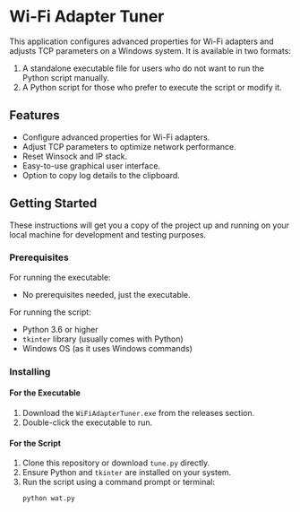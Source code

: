 # Wi-Fi Adapter Tuner

This application configures advanced properties for Wi-Fi adapters and adjusts TCP parameters on a Windows system. It is available in two formats:
1. A standalone executable file for users who do not want to run the Python script manually.
2. A Python script for those who prefer to execute the script or modify it.

## Features

- Configure advanced properties for Wi-Fi adapters.
- Adjust TCP parameters to optimize network performance.
- Reset Winsock and IP stack.
- Easy-to-use graphical user interface.
- Option to copy log details to the clipboard.

## Getting Started

These instructions will get you a copy of the project up and running on your local machine for development and testing purposes.

### Prerequisites

For running the executable:
- No prerequisites needed, just the executable.

For running the script:
- Python 3.6 or higher
- `tkinter` library (usually comes with Python)
- Windows OS (as it uses Windows commands)

### Installing

#### For the Executable

1. Download the `WiFiAdapterTuner.exe` from the releases section.
2. Double-click the executable to run.

#### For the Script

1. Clone this repository or download `tune.py` directly.
2. Ensure Python and `tkinter` are installed on your system.
3. Run the script using a command prompt or terminal:
   ```bash
   python wat.py
